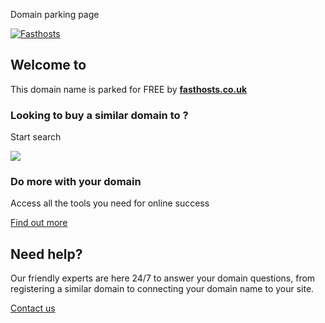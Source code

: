 Domain parking page



[![Fasthosts](/assets/fasthosts-logo-secondary.svg)](https://fasthosts.co.uk/)


Welcome to
----------

This domain name is parked for FREE by
**[fasthosts.co.uk](https://fasthosts.co.uk/)**

### Looking to buy a similar domain to **?**

Start search

![](/assets/icon-magic-wand-square-orange.svg)

### **Do more with your domain**

Access all the tools you need for online success

[Find out more](https://www.fasthosts.co.uk?utm_source=domainparking&utm_medium=referral&utm_campaign=fh_parking_do_more)

Need help?
----------

Our friendly experts are here 24/7 to answer your domain questions, from registering a similar domain to connecting your domain name to your site.

[Contact us](https://www.fasthosts.co.uk/contact?utm_source=domainparking&utm_medium=referral&utm_campaign=fh_parking_contact)